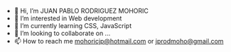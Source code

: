 - 👋 Hi, I’m JUAN PABLO RODRIGUEZ MOHORIC
- 👀 I’m interested in Web development
- 🌱 I’m currently learning CSS, JavaScript
- 💞️ I’m looking to collaborate on ...
- 📫 How to reach me mohoricjp@hotmail.com or jprodmoho@gmail.com

<!---
JP-RODRIGUEZ-MOHORIC/JP-RODRIGUEZ-MOHORIC is a ✨ special ✨ repository because its `README.md` (this file) appears on your GitHub profile.
You can click the Preview link to take a look at your changes.
--->
